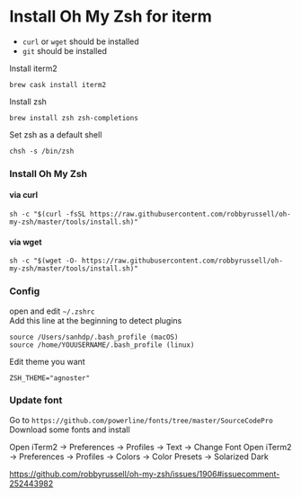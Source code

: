 # Install Oh My Zsh for iterm

- `curl` or `wget` should be installed
- `git` should be installed

Install iterm2
```
brew cask install iterm2
```

Install zsh
```
brew install zsh zsh-completions
```
Set zsh as a default shell
```
chsh -s /bin/zsh
```

### Install Oh My Zsh
#### via curl
```
sh -c "$(curl -fsSL https://raw.githubusercontent.com/robbyrussell/oh-my-zsh/master/tools/install.sh)"
```
#### via wget
```
sh -c "$(wget -O- https://raw.githubusercontent.com/robbyrussell/oh-my-zsh/master/tools/install.sh)"
```

### Config
open and edit `~/.zshrc`\
Add this line at the beginning to detect plugins
```
source /Users/sanhdp/.bash_profile (macOS)
source /home/YOUUSERNAME/.bash_profile (linux)
```
Edit theme you want
```
ZSH_THEME="agnoster"
```

### Update font
Go to `https://github.com/powerline/fonts/tree/master/SourceCodePro`\
Download some fonts and install

Open iTerm2 -> Preferences -> Profiles -> Text -> Change Font
Open iTerm2 -> Preferences -> Profiles -> Colors -> Color Presets -> Solarized Dark


https://github.com/robbyrussell/oh-my-zsh/issues/1906#issuecomment-252443982
